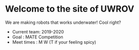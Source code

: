 # Welcome to the site of UWROV 

We are making robots that works underwater! Cool right?

* Current team: 2019-2020
* Goal        : MATE Competition
* Meet times  : M W (T if your feeling spicy)